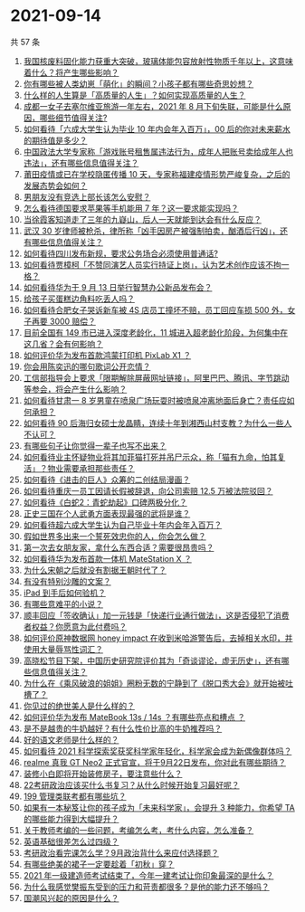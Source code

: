 # 2021-09-14

共 57 条

<!-- BEGIN -->
<!-- 最后更新时间 Tue Sep 14 2021 02:21:55 GMT+0800 (China Standard Time) -->

1. [我国核废料固化能力获重大突破，玻璃体能包容放射性物质千年以上，这意味着什么？将产生哪些影响？](https://www.zhihu.com/question/486381917)
1. [你有哪些被人类幼崽「萌化」的瞬间？小孩子都有哪些奇思妙想？](https://www.zhihu.com/question/484861360)
1. [什么样的人生算是「高质量的人生」？如何实现高质量的人生？](https://www.zhihu.com/question/484787266)
1. [成都一女子去塞尔维亚旅游一年左右，2021 年 8
   月下旬失联，可能是什么原因，哪些细节值得关注?](https://www.zhihu.com/question/486405552)
1. [如何看待「六成大学生认为毕业 10 年内会年入百万」，00
   后的你对未来薪水的期待值是多少？](https://www.zhihu.com/question/486516310)
1. [中国政法大学专家称「游戏账号租售属违法行为，成年人把账号卖给成年人也违法」，还有哪些信息值得关注？](https://www.zhihu.com/question/486492173)
1. [莆田疫情或已在学校隐匿传播 10
   天，专家称福建疫情形势严峻复杂，之后的发展态势会如何？](https://www.zhihu.com/question/486502824)
1. [男朋友没有竞选上部长该怎么安慰？](https://www.zhihu.com/question/485844506)
1. [怎么看待德国要求苹果等手机能用 7 年？这一要求能实现吗？](https://www.zhihu.com/question/484983123)
1. [当徐霞客知道走了三年的九嶷山，后人一天就能到达会有什么反应？](https://www.zhihu.com/question/485205460)
1. [武汉 30
   岁律师被枪杀，律所称「凶手因房产被强制拍卖，酗酒后行凶」，还有哪些信息值得关注？](https://www.zhihu.com/question/486563133)
1. [如何看待四川发布新规，要求公务场合必须使用普通话?](https://www.zhihu.com/question/486554112)
1. [如何看待贾樟柯「不赞同演艺人员实行持证上岗」，认为艺术创作应该不拘一格？](https://www.zhihu.com/question/486531581)
1. [如何看待华为于 9 月 13 日举行智慧办公新品发布会？](https://www.zhihu.com/question/486631170)
1. [给孩子买蛋糕边角料吃丢人吗？](https://www.zhihu.com/question/485942567)
1. [如何看待合肥女子哭诉新车被 4S 店员工撞坏不赔，员工回应车损 500 外，女子再要 3000
   赔偿？](https://www.zhihu.com/question/486239558)
1. [目前全国有 149 市已进入深度老龄化，11
   城进入超老龄化阶段，为何集中在这几省？会有何影响？](https://www.zhihu.com/question/486496551)
1. [如何评价华为发布首款鸿蒙打印机 PixLab X1 ？](https://www.zhihu.com/question/486630580)
1. [你会用陈奕迅的哪句歌词公开恋情？](https://www.zhihu.com/question/318733576)
1. [工信部指导会上要求「限期解除屏蔽网址链接」，阿里巴巴、腾讯、字节跳动等参会，将会产生什么影响？](https://www.zhihu.com/question/486226124)
1. [如何看待甘肃一 8
   岁男童在喷泉广场玩耍时被喷泉冲离地面后身亡？责任应如何承担？](https://www.zhihu.com/question/486101418)
1. [如何看待 90
   后海归女硕士龙晶睛，连续十年到湘西山村支教？为什么一些人不认可？](https://www.zhihu.com/question/485704685)
1. [有哪些句子让你觉得一辈子也写不出来？](https://www.zhihu.com/question/452901323)
1. [如何看待业主怀疑物业将其加菲猫打死并吊尸示众，称「猫有九命，怕其复活」？物业需要承担那些责任？](https://www.zhihu.com/question/486319428)
1. [如何看待《进击的巨人》众筹的二创结局漫画？](https://www.zhihu.com/question/486052547)
1. [如何看待重庆一员工因请长假被辞退，向公司索赔 12.5
   万被法院驳回？](https://www.zhihu.com/question/485909158)
1. [如何看待《白蛇2：青蛇劫起》口碑两极分化？](https://www.zhihu.com/question/474532820)
1. [正史三国在个人武勇方面表现最强的武将是谁？](https://www.zhihu.com/question/478069814)
1. [如何看待超六成大学生认为自己毕业十年内会年入百万？](https://www.zhihu.com/question/486522158)
1. [假如世界多出来一个誓死效忠你的人，你会怎么做？](https://www.zhihu.com/question/462848357)
1. [第一次去女朋友家，拿什么东西合适？需要很昂贵吗？](https://www.zhihu.com/question/335168600)
1. [如何看待华为发布首款一体机 MateStation X ？](https://www.zhihu.com/question/486632049)
1. [为什么宋朝之后就没有割据王朝时代了？](https://www.zhihu.com/question/480511791)
1. [有没有特别沙雕的文案？](https://www.zhihu.com/question/472643846)
1. [iPad 到手后如何验机？](https://www.zhihu.com/question/282974354)
1. [有哪些意难平的小说？](https://www.zhihu.com/question/444454638)
1. [顺丰回应「签收确认」加一元钱是「快递行业通行做法」，这是否侵犯了消费者权益？你愿意为此付费吗？](https://www.zhihu.com/question/486346723)
1. [如何评价原神数据网 honey impact
   在收到米哈游警告后，去掉相关水印，并使用大量辱骂性词汇？](https://www.zhihu.com/question/486383331)
1. [高晓松节目下架，中国历史研究院评价其为「奇谈谬论，虚无历史」，还有哪些信息值得关注？](https://www.zhihu.com/question/486325875)
1. [为什么在《乘风破浪的姐姐》圈粉无数的宁静到了《脱口秀大会》就开始被吐槽了？](https://www.zhihu.com/question/485286171)
1. [你见过的绝世美人是什么样的？](https://www.zhihu.com/question/480530014)
1. [如何评价华为发布 MateBook 13s / 14s ？有哪些亮点和槽点
   ？](https://www.zhihu.com/question/486628204)
1. [是不是越贵的牛奶越好？有什么性价比高的牛奶推荐吗？](https://www.zhihu.com/question/465085235)
1. [好的语文老师是什么样的？](https://www.zhihu.com/question/485724880)
1. [如何看待 2021
   科学探索奖获奖科学家年轻化，科学家会成为新偶像群体吗？](https://www.zhihu.com/question/486528034)
1. [realme 真我 GT Neo2
   正式官宣，将于9月22日发布，你对此有哪些期待？](https://www.zhihu.com/question/486511024)
1. [装修小白即将开始装修房子，要注意些什么？](https://www.zhihu.com/question/368485703)
1. [22考研政治应该买什么书复习？从什么时候开始复习最好呢？](https://www.zhihu.com/question/465118959)
1. [199 管理类联考都有哪些坑？](https://www.zhihu.com/question/312937027)
1. [如果有一本秘笈让你的孩子成为「未来科学家」，会提升 3 种能力，你希望 TA
   的哪些能力得到大幅提升？](https://www.zhihu.com/question/485475210)
1. [关于教师考编的一些问题，考编怎么考，考什么内容，怎么准备？](https://www.zhihu.com/question/467687421)
1. [英语基础很差怎么过四级？](https://www.zhihu.com/question/64985067)
1. [考研政治看完课怎么学？9月政治背什么来应付选择题？](https://www.zhihu.com/question/481965825)
1. [有哪些绝美的裙子一定要趁着「初秋」穿？](https://www.zhihu.com/question/483563886)
1. [2021
   年一级建造师考试结束了，今年一建考试让你印象最深的是什么？](https://www.zhihu.com/question/486377665)
1. [为什么我感觉樊振东受到的压力和苛责都很多？是他的能力还不够吗？](https://www.zhihu.com/question/485822778)
1. [国潮风兴起的原因是什么？](https://www.zhihu.com/question/460932590)

<!-- END -->
